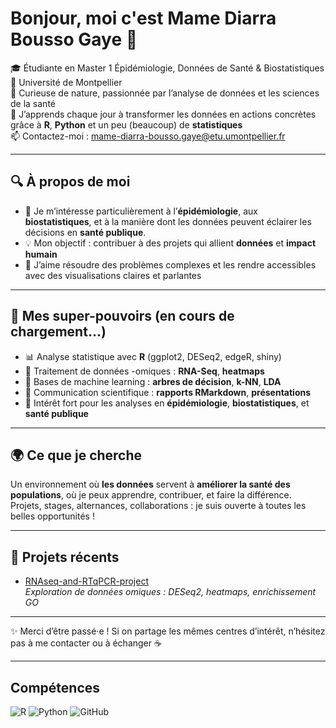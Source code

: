 # Bonjour, moi c'est Mame Diarra Bousso Gaye 👋

🎓  Étudiante en Master 1 Épidémiologie, Données de Santé & Biostatistiques  
📍 Université de Montpellier  
🔬 Curieuse de nature, passionnée par l’analyse de données et les sciences de la santé  
🌱 J’apprends chaque jour à transformer les données en actions concrètes grâce à **R**, **Python** et un peu (beaucoup) de **statistiques**  
📫 Contactez-moi : mame-diarra-bousso.gaye@etu.umontpellier.fr

---

## 🔍 À propos de moi

- 🔎 Je m’intéresse particulièrement à l’**épidémiologie**, aux **biostatistiques**, et à la manière dont les données peuvent éclairer les décisions en **santé publique**.
- 💡 Mon objectif : contribuer à des projets qui allient **données** et **impact humain**
- 🧩 J’aime résoudre des problèmes complexes et les rendre accessibles avec des visualisations claires et parlantes

---

## 🧰 Mes super-pouvoirs (en cours de chargement...)

- 📊 Analyse statistique avec **R** (ggplot2, DESeq2, edgeR, shiny)
- 🧬 Traitement de données -omiques : **RNA-Seq**, **heatmaps**
- 🤖 Bases de machine learning : **arbres de décision**, **k-NN**, **LDA**
- 📑 Communication scientifique : **rapports RMarkdown**, **présentations**
- 🧪 Intérêt fort pour les analyses en **épidémiologie**, **biostatistiques**, et **santé publique**

---

## 🌍 Ce que je cherche

Un environnement où **les données** servent à **améliorer la santé des populations**, où je peux apprendre, contribuer, et faire la différence.  
Projets, stages, alternances, collaborations : je suis ouverte à toutes les belles opportunités !

---

## 🔗 Projets récents

- [RNAseq-and-RTqPCR-project](https://github.com/mame-diarra-gaye/RNAseq-and-RTqPCR-project)  
  _Exploration de données omiques : DESeq2, heatmaps, enrichissement GO_

---

✨ Merci d’être passé·e ! Si on partage les mêmes centres d’intérêt, n’hésitez pas à me contacter ou à échanger ☕


---


## Compétences

![R](https://img.shields.io/badge/-R-276DC3?style=flat-square&logo=r&logoColor=white)
![Python](https://img.shields.io/badge/-Python-3776AB?style=flat-square&logo=python&logoColor=white)
![GitHub](https://img.shields.io/badge/-GitHub-181717?style=flat-square&logo=github&logoColor=white)


